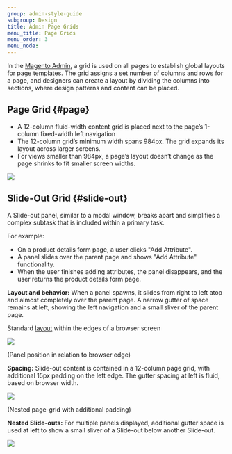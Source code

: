 ```yaml
---
group: admin-style-guide
subgroup: Design
title: Admin Page Grids
menu_title: Page Grids
menu_order: 3
menu_node:
---
```

In the [Magento Admin](https://glossary.magento.com/magento-admin), a grid is used on all pages to establish global layouts for page templates. The grid assigns a set number of columns and rows for a page, and designers can create a layout by dividing the columns into sections, where design patterns and content can be placed.

## Page Grid {#page}

<ul>
 <li>A 12-column fluid-width content grid is placed next to the page’s 1-column fixed-width left navigation</li>
 <li>The 12-column grid’s minimum width spans 984px. The grid expands its layout across larger screens.</li>
 <li>For views smaller than 984px, a page’s layout doesn’t change as the page shrinks to fit smaller screen widths.</li>
</ul>

![](img/PageGrid.png)

## Slide-Out Grid {#slide-out}

A Slide-out panel, similar to a modal window, breaks apart and simplifies a complex subtask that is included within a primary task.

For example:
<ul>
 <li>On a product details form page, a user clicks "Add Attribute".</li>
 <li>A panel slides over the parent page and shows "Add Attribute" functionality.</li>
 <li>When the user finishes adding attributes, the panel disappears, and the user returns the   product details form page.</li>
</ul>

<b>Layout and behavior:</b> When a panel spawns, it slides from right to left atop and almost completely over the parent page. A narrow gutter of space remains at left, showing the left navigation and a small sliver of the parent page.

Standard [layout](https://glossary.magento.com/layout) within the edges of a browser screen

![](img/slideout-panel7.png)

(Panel position in relation to browser edge)

<b>Spacing:</b> Slide-out content is contained in a 12-column page grid, with additional 15px padding on the left edge. The gutter spacing at left is fluid, based on browser width.

![](img/slideout-panel8.png)

(Nested page-grid with additional padding)

<b>Nested Slide-outs:</b> For multiple panels displayed, additional gutter space is used at left to show a small sliver of a Slide-out below another Slide-out.

![](img/slideout-panel9.png)

